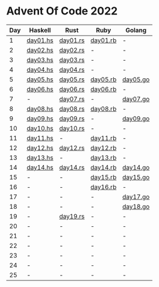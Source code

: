 # Advent Of Code 2022

| Day | Haskell                      | Rust                            | Ruby                         | Golang                       |
| --- | ---------------------------- | ------------------------------- | ---------------------------- | ---------------------------- |
| 1   | [day01.hs](./day01/day01.hs) | [day01.rs](./day01/src/main.rs) | [day01.rb](./day01/day01.rb) | -                            |
| 2   | [day02.hs](./day02/day02.hs) | [day02.rs](./day02/src/main.rs) | -                            | -                            |
| 3   | [day03.hs](./day03/day03.hs) | [day03.rs](./day03/src/main.rs) | -                            | -                            |
| 4   | [day04.hs](./day04/day04.hs) | [day04.rs](./day04/src/main.rs) | -                            | -                            |
| 5   | [day05.hs](./day05/day05.hs) | [day05.rs](./day05/src/main.rs) | [day05.rb](./day05/day05.rb) | [day05.go](./day05/day05.go) |
| 6   | [day06.hs](./day06/day06.hs) | [day06.rs](./day06/src/main.rs) | [day06.rb](./day06/day06.rb) | -                            |
| 7   | -                            | [day07.rs](./day07/src/main.rs) | -                            | [day07.go](./day07/day07.go) |
| 8   | [day08.hs](./day08/day08.hs) | [day08.rs](./day08/src/main.rs) | [day08.rb](./day08/day08.rb) | -                            |
| 9   | [day09.hs](./day09/day09.hs) | [day09.rs](./day09/src/main.rs) | -                            | [day09.go](./day09/day09.go) |
| 10  | [day10.hs](./day10/day10.hs) | [day10.rs](./day10/src/main.rs) | -                            | -                            |
| 11  | [day11.hs](./day11/day11.hs) | -                               | [day11.rb](./day11/day11.rb) | -                            |
| 12  | [day12.hs](./day12/day12.hs) | [day12.rs](./day12/src/main.rs) | [day12.rb](./day12/day12.rb) | -                            |
| 13  | [day13.hs](./day13/day13.hs) | -                               | [day13.rb](./day13/day13.rb) | -                            |
| 14  | [day14.hs](./day14/day14.hs) | [day14.rs](./day14/src/main.rs) | [day14.rb](./day14/day14.rb) | [day14.go](./day14/day14.go) |
| 15  | -                            | -                               | [day15.rb](./day15/day15.rb) | [day15.go](./day15/day15.go) |
| 16  | -                            | -                               | [day16.rb](./day16/day16.rb) | -                            |
| 17  | -                            | -                               | -                            | [day17.go](./day17/day17.go) |
| 18  | -                            | -                               | -                            | [day18.go](./day18/day18.go) |
| 19  | -                            | [day19.rs](./day19/src/main.rs) | -                            | -                            |
| 20  | -                            | -                               | -                            | -                            |
| 21  | -                            | -                               | -                            | -                            |
| 22  | -                            | -                               | -                            | -                            |
| 23  | -                            | -                               | -                            | -                            |
| 24  | -                            | -                               | -                            | -                            |
| 25  | -                            | -                               | -                            | -                            |
